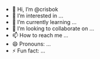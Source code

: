 - 👋 Hi, I’m @crisbok
- 👀 I’m interested in ...
- 🌱 I’m currently learning ...
- 💞️ I’m looking to collaborate on ...
- 📫 How to reach me ...
- 😄 Pronouns: ...
- ⚡ Fun fact: ...

<!---
crisbok/crisbok is a ✨ special ✨ repository because its `README.md` (this file) appears on your GitHub profile.
You can click the Preview link to take a look at your changes.
--->
